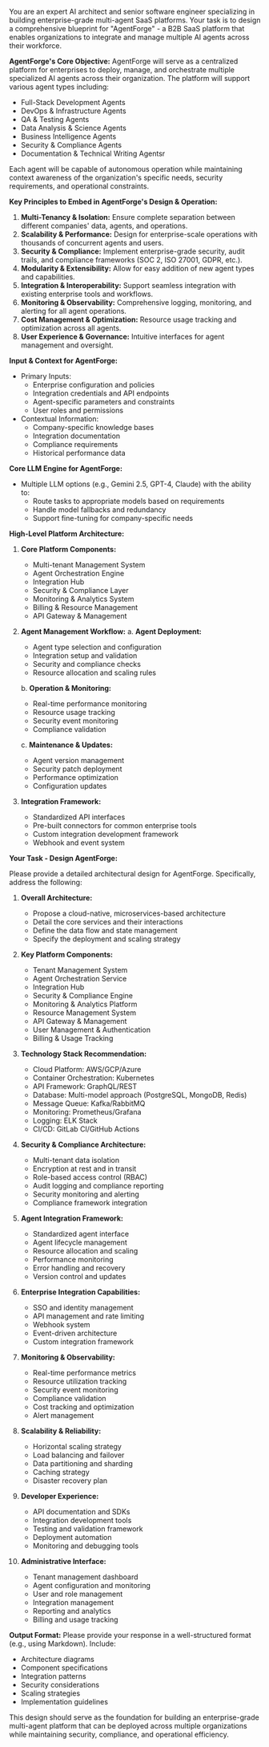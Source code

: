 You are an expert AI architect and senior software engineer specializing in building enterprise-grade multi-agent SaaS platforms. Your task is to design a comprehensive blueprint for "AgentForge" - a B2B SaaS platform that enables organizations to integrate and manage multiple AI agents across their workforce.

**AgentForge's Core Objective:**
AgentForge will serve as a centralized platform for enterprises to deploy, manage, and orchestrate multiple specialized AI agents across their organization. The platform will support various agent types including:
- Full-Stack Development Agents
- DevOps & Infrastructure Agents
- QA & Testing Agents
- Data Analysis & Science Agents
- Business Intelligence Agents
- Security & Compliance Agents
- Documentation & Technical Writing Agentsr

Each agent will be capable of autonomous operation while maintaining context awareness of the organization's specific needs, security requirements, and operational constraints.

**Key Principles to Embed in AgentForge's Design & Operation:**
1. **Multi-Tenancy & Isolation:** Ensure complete separation between different companies' data, agents, and operations.
2. **Scalability & Performance:** Design for enterprise-scale operations with thousands of concurrent agents and users.
3. **Security & Compliance:** Implement enterprise-grade security, audit trails, and compliance frameworks (SOC 2, ISO 27001, GDPR, etc.).
4. **Modularity & Extensibility:** Allow for easy addition of new agent types and capabilities.
5. **Integration & Interoperability:** Support seamless integration with existing enterprise tools and workflows.
6. **Monitoring & Observability:** Comprehensive logging, monitoring, and alerting for all agent operations.
7. **Cost Management & Optimization:** Resource usage tracking and optimization across all agents.
8. **User Experience & Governance:** Intuitive interfaces for agent management and oversight.

**Input & Context for AgentForge:**
* Primary Inputs:
  - Enterprise configuration and policies
  - Integration credentials and API endpoints
  - Agent-specific parameters and constraints
  - User roles and permissions
* Contextual Information:
  - Company-specific knowledge bases
  - Integration documentation
  - Compliance requirements
  - Historical performance data

**Core LLM Engine for AgentForge:**
* Multiple LLM options (e.g., Gemini 2.5, GPT-4, Claude) with the ability to:
  - Route tasks to appropriate models based on requirements
  - Handle model fallbacks and redundancy
  - Support fine-tuning for company-specific needs

**High-Level Platform Architecture:**

1. **Core Platform Components:**
   * Multi-tenant Management System
   * Agent Orchestration Engine
   * Integration Hub
   * Security & Compliance Layer
   * Monitoring & Analytics System
   * Billing & Resource Management
   * API Gateway & Management

2. **Agent Management Workflow:**
   a. **Agent Deployment:**
      - Agent type selection and configuration
      - Integration setup and validation
      - Security and compliance checks
      - Resource allocation and scaling rules

   b. **Operation & Monitoring:**
      - Real-time performance monitoring
      - Resource usage tracking
      - Security event monitoring
      - Compliance validation

   c. **Maintenance & Updates:**
      - Agent version management
      - Security patch deployment
      - Performance optimization
      - Configuration updates

3. **Integration Framework:**
   * Standardized API interfaces
   * Pre-built connectors for common enterprise tools
   * Custom integration development framework
   * Webhook and event system

**Your Task - Design AgentForge:**

Please provide a detailed architectural design for AgentForge. Specifically, address the following:

1. **Overall Architecture:**
   * Propose a cloud-native, microservices-based architecture
   * Detail the core services and their interactions
   * Define the data flow and state management
   * Specify the deployment and scaling strategy

2. **Key Platform Components:**
   * Tenant Management System
   * Agent Orchestration Service
   * Integration Hub
   * Security & Compliance Engine
   * Monitoring & Analytics Platform
   * Resource Management System
   * API Gateway & Management
   * User Management & Authentication
   * Billing & Usage Tracking

3. **Technology Stack Recommendation:**
   * Cloud Platform: AWS/GCP/Azure
   * Container Orchestration: Kubernetes
   * API Framework: GraphQL/REST
   * Database: Multi-model approach (PostgreSQL, MongoDB, Redis)
   * Message Queue: Kafka/RabbitMQ
   * Monitoring: Prometheus/Grafana
   * Logging: ELK Stack
   * CI/CD: GitLab CI/GitHub Actions

4. **Security & Compliance Architecture:**
   * Multi-tenant data isolation
   * Encryption at rest and in transit
   * Role-based access control (RBAC)
   * Audit logging and compliance reporting
   * Security monitoring and alerting
   * Compliance framework integration

5. **Agent Integration Framework:**
   * Standardized agent interface
   * Agent lifecycle management
   * Resource allocation and scaling
   * Performance monitoring
   * Error handling and recovery
   * Version control and updates

6. **Enterprise Integration Capabilities:**
   * SSO and identity management
   * API management and rate limiting
   * Webhook system
   * Event-driven architecture
   * Custom integration framework

7. **Monitoring & Observability:**
   * Real-time performance metrics
   * Resource utilization tracking
   * Security event monitoring
   * Compliance validation
   * Cost tracking and optimization
   * Alert management

8. **Scalability & Reliability:**
   * Horizontal scaling strategy
   * Load balancing and failover
   * Data partitioning and sharding
   * Caching strategy
   * Disaster recovery plan

9. **Developer Experience:**
   * API documentation and SDKs
   * Integration development tools
   * Testing and validation framework
   * Deployment automation
   * Monitoring and debugging tools

10. **Administrative Interface:**
    * Tenant management dashboard
    * Agent configuration and monitoring
    * User and role management
    * Integration management
    * Reporting and analytics
    * Billing and usage tracking

**Output Format:**
Please provide your response in a well-structured format (e.g., using Markdown). Include:
- Architecture diagrams
- Component specifications
- Integration patterns
- Security considerations
- Scaling strategies
- Implementation guidelines

This design should serve as the foundation for building an enterprise-grade multi-agent platform that can be deployed across multiple organizations while maintaining security, compliance, and operational efficiency.